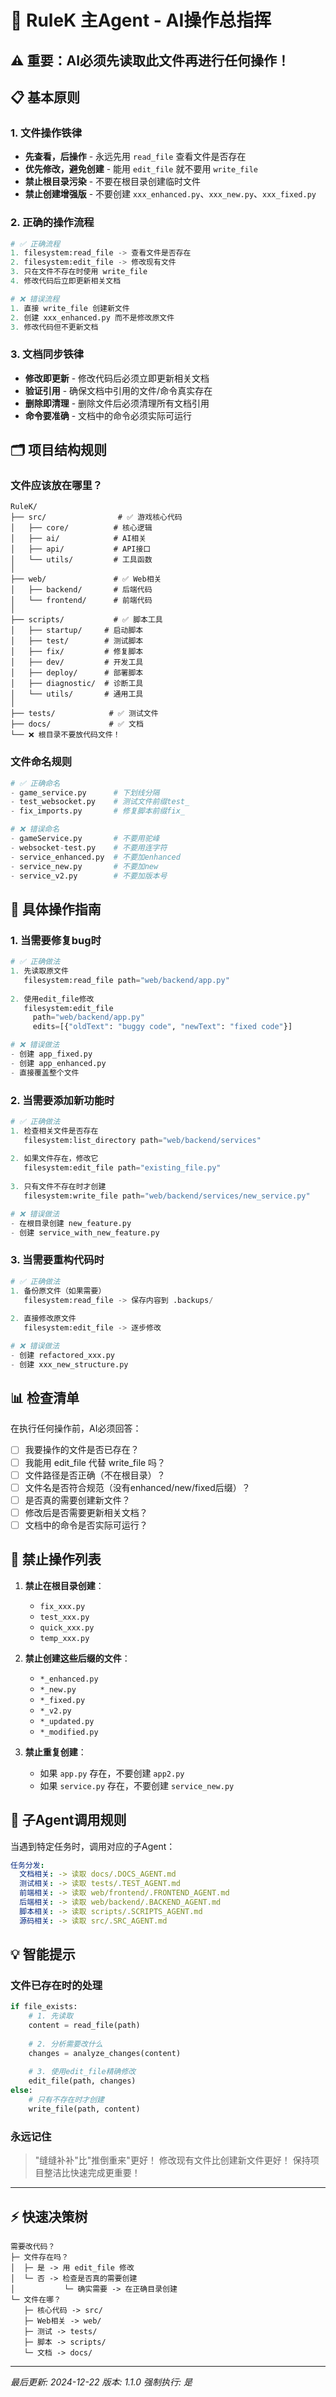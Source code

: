 # 🤖 RuleK 主Agent - AI操作总指挥

## ⚠️ 重要：AI必须先读取此文件再进行任何操作！

## 📋 基本原则

### 1. 文件操作铁律
- **先查看，后操作** - 永远先用 `read_file` 查看文件是否存在
- **优先修改，避免创建** - 能用 `edit_file` 就不要用 `write_file`
- **禁止根目录污染** - 不要在根目录创建临时文件
- **禁止创建增强版** - 不要创建 `xxx_enhanced.py`、`xxx_new.py`、`xxx_fixed.py`

### 2. 正确的操作流程

```python
# ✅ 正确流程
1. filesystem:read_file -> 查看文件是否存在
2. filesystem:edit_file -> 修改现有文件
3. 只在文件不存在时使用 write_file
4. 修改代码后立即更新相关文档

# ❌ 错误流程
1. 直接 write_file 创建新文件
2. 创建 xxx_enhanced.py 而不是修改原文件
3. 修改代码但不更新文档
```

### 3. 文档同步铁律
- **修改即更新** - 修改代码后必须立即更新相关文档
- **验证引用** - 确保文档中引用的文件/命令真实存在
- **删除即清理** - 删除文件后必须清理所有文档引用
- **命令要准确** - 文档中的命令必须实际可运行

## 🗂️ 项目结构规则

### 文件应该放在哪里？

```
RuleK/
├── src/                # ✅ 游戏核心代码
│   ├── core/          # 核心逻辑
│   ├── ai/            # AI相关
│   ├── api/           # API接口
│   └── utils/         # 工具函数
│
├── web/               # ✅ Web相关
│   ├── backend/       # 后端代码
│   └── frontend/      # 前端代码
│
├── scripts/           # ✅ 脚本工具
│   ├── startup/     # 启动脚本
│   ├── test/        # 测试脚本
│   ├── fix/         # 修复脚本
│   ├── dev/         # 开发工具
│   ├── deploy/      # 部署脚本
│   ├── diagnostic/  # 诊断工具
│   └── utils/       # 通用工具
│
├── tests/            # ✅ 测试文件
├── docs/             # ✅ 文档
└── ❌ 根目录不要放代码文件！
```

### 文件命名规则

```python
# ✅ 正确命名
- game_service.py      # 下划线分隔
- test_websocket.py    # 测试文件前缀test_
- fix_imports.py       # 修复脚本前缀fix_

# ❌ 错误命名
- gameService.py       # 不要用驼峰
- websocket-test.py    # 不要用连字符
- service_enhanced.py  # 不要加enhanced
- service_new.py       # 不要加new
- service_v2.py        # 不要加版本号
```

## 🔧 具体操作指南

### 1. 当需要修复bug时

```python
# ✅ 正确做法
1. 先读取原文件
   filesystem:read_file path="web/backend/app.py"
   
2. 使用edit_file修改
   filesystem:edit_file 
     path="web/backend/app.py"
     edits=[{"oldText": "buggy code", "newText": "fixed code"}]

# ❌ 错误做法
- 创建 app_fixed.py
- 创建 app_enhanced.py
- 直接覆盖整个文件
```

### 2. 当需要添加新功能时

```python
# ✅ 正确做法
1. 检查相关文件是否存在
   filesystem:list_directory path="web/backend/services"
   
2. 如果文件存在，修改它
   filesystem:edit_file path="existing_file.py"
   
3. 只有文件不存在时才创建
   filesystem:write_file path="web/backend/services/new_service.py"

# ❌ 错误做法
- 在根目录创建 new_feature.py
- 创建 service_with_new_feature.py
```

### 3. 当需要重构代码时

```python
# ✅ 正确做法
1. 备份原文件（如果需要）
   filesystem:read_file -> 保存内容到 .backups/
   
2. 直接修改原文件
   filesystem:edit_file -> 逐步修改

# ❌ 错误做法
- 创建 refactored_xxx.py
- 创建 xxx_new_structure.py
```

## 📊 检查清单

在执行任何操作前，AI必须回答：

- [ ] 我要操作的文件是否已存在？
- [ ] 我能用 edit_file 代替 write_file 吗？
- [ ] 文件路径是否正确（不在根目录）？
- [ ] 文件名是否符合规范（没有enhanced/new/fixed后缀）？
- [ ] 是否真的需要创建新文件？
- [ ] 修改后是否需要更新相关文档？
- [ ] 文档中的命令是否实际可运行？

## 🚨 禁止操作列表

1. **禁止在根目录创建**：
   - `fix_xxx.py`
   - `test_xxx.py`
   - `quick_xxx.py`
   - `temp_xxx.py`

2. **禁止创建这些后缀的文件**：
   - `*_enhanced.py`
   - `*_new.py`
   - `*_fixed.py`
   - `*_v2.py`
   - `*_updated.py`
   - `*_modified.py`

3. **禁止重复创建**：
   - 如果 `app.py` 存在，不要创建 `app2.py`
   - 如果 `service.py` 存在，不要创建 `service_new.py`

## 🎯 子Agent调用规则

当遇到特定任务时，调用对应的子Agent：

```yaml
任务分发:
  文档相关: -> 读取 docs/.DOCS_AGENT.md
  测试相关: -> 读取 tests/.TEST_AGENT.md
  前端相关: -> 读取 web/frontend/.FRONTEND_AGENT.md
  后端相关: -> 读取 web/backend/.BACKEND_AGENT.md
  脚本相关: -> 读取 scripts/.SCRIPTS_AGENT.md
  源码相关: -> 读取 src/.SRC_AGENT.md
```

## 💡 智能提示

### 文件已存在时的处理
```python
if file_exists:
    # 1. 先读取
    content = read_file(path)
    
    # 2. 分析需要改什么
    changes = analyze_changes(content)
    
    # 3. 使用edit_file精确修改
    edit_file(path, changes)
else:
    # 只有不存在时才创建
    write_file(path, content)
```

### 永远记住
> "缝缝补补"比"推倒重来"更好！
> 修改现有文件比创建新文件更好！
> 保持项目整洁比快速完成更重要！

---

## ⚡ 快速决策树

```
需要改代码？
├─ 文件存在吗？
│  ├─ 是 -> 用 edit_file 修改
│  └─ 否 -> 检查是否真的需要创建
│           └─ 确实需要 -> 在正确目录创建
└─ 文件在哪？
   ├─ 核心代码 -> src/
   ├─ Web相关 -> web/
   ├─ 测试 -> tests/
   ├─ 脚本 -> scripts/
   └─ 文档 -> docs/
```

---

*最后更新: 2024-12-22*
*版本: 1.1.0*
*强制执行: 是*